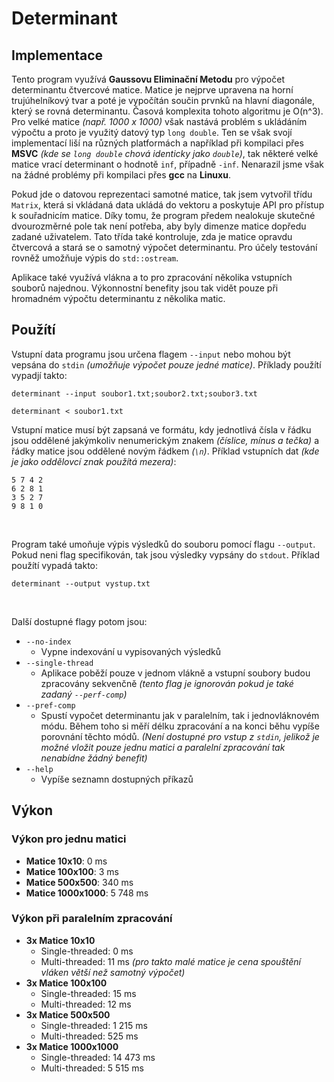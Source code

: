 # Determinant
## Implementace
Tento program využívá **Gaussovu Eliminační Metodu** pro výpočet determinantu čtvercové matice. Matice je nejprve upravena na horní trujúhelníkový tvar a poté je vypočítán součin prvnků na hlavní diagonále, který se rovná determinantu. Časová komplexita tohoto algoritmu je O(n^3). Pro velké matice *(např. 1000 x 1000)* však nastává problém s ukládáním výpočtu a proto je využitý datový typ `long double`. Ten se však svojí implementací liší na různých platformách a například při kompilaci přes **MSVC** *(kde se `long double` chová identicky jako `double`)*, tak některé velké matice vrací determinant o hodnotě `inf`, případně `-inf`. Nenarazil jsme však na žádné problémy při kompilaci přes **gcc** na **Linuxu**.

Pokud jde o datovou reprezentaci samotné matice, tak jsem vytvořil třídu `Matrix`, která si vkládaná data ukládá do vektoru a poskytuje API pro přístup k souřadnicím matice. Díky tomu, že program předem nealokuje skutečné dvourozměrné pole tak není potřeba, aby byly dimenze matice dopředu zadané uživatelem. Tato třída také kontroluje, zda je matice opravdu čtvercová a stará se o samotný výpočet determinantu. Pro účely testování rovněž umožňuje výpis do `std::ostream`.

Aplikace také využívá vlákna a to pro zpracování několika vstupních souborů najednou. Výkonnostní benefity jsou tak vidět pouze při hromadném výpočtu determinantu z několika matic.
## Použítí
Vstupní data programu jsou určena flagem `--input` nebo mohou být vepsána do `stdin` *(umožňuje výpočet pouze jedné matice)*. Příklady použítí vypadjí takto:
```
determinant --input soubor1.txt;soubor2.txt;soubor3.txt
```
```
determinant < soubor1.txt
```
Vstupní matice musí být zapsaná ve formátu, kdy jednotlivá čísla v řádku jsou oddělené jakýmkoliv nenumerickým znakem *(číslice, mínus a tečka)* a řádky matice jsou oddělené novým řádkem *(`\n`)*. Příklad vstupních dat *(kde je jako oddělovcí znak použítá mezera)*:
```
5 7 4 2
6 2 8 1
3 5 2 7
9 8 1 0
```
&nbsp;

Program také umoňuje výpis výsledků do souboru pomocí flagu `--output`. Pokud neni flag specifikován, tak jsou výsledky vypsány do `stdout`. Příklad použítí vypadá takto:
```
determinant --output vystup.txt
```
&nbsp;

Další dostupné flagy potom jsou:
- `--no-index`
  - Vypne indexování u vypisovaných výsledků
- `--single-thread`
  - Aplikace poběží pouze v jednom vlákně a vstupní soubory budou zpracovány sekvenčně *(tento flag je ignorován pokud je také zadaný `--perf-comp`)*
- `--pref-comp`
  - Spustí vypočet determinantu jak v paralelním, tak i jednovláknovém módu. Během toho si měří délku zpracování a na konci běhu vypíše porovnání těchto módů. *(Není dostupné pro vstup z `stdin`, jelikož je možné vložit pouze jednu matici a paralelní zpracování tak nenabídne žádný benefit)*
- `--help`
  - Vypíše seznamn dostupných příkazů

## Výkon
### Výkon pro jednu matici
- **Matice 10x10**: 0 ms
- **Matice 100x100**: 3 ms
- **Matice 500x500**: 340 ms
- **Matice 1000x1000**: 5 748 ms
### Výkon při paralelním zpracování
- **3x Matice 10x10**
  - Single-threaded: 0 ms
  - Multi-threaded: 11 ms *(pro takto malé matice je cena spouštění vláken větší než samotný výpočet)*
- **3x Matice 100x100**
  - Single-threaded: 15 ms
  - Multi-threaded: 12 ms
- **3x Matice 500x500**
  - Single-threaded: 1 215 ms
  - Multi-threaded: 525 ms
- **3x Matice 1000x1000**
  - Single-threaded: 14 473 ms
  - Multi-threaded: 5 515 ms
